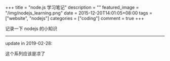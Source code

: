 +++
title = "node.js 学习笔记"
description = ""
featured_image = "/img/nodejs_learning.png"
date = 2015-12-20T14:01:05+08:00
tags = ["website", "nodejs"]
categories = ["coding"]
comment = true
+++

记录一下 nodejs 的小知识

---

update in 2019-02-28:

这个系列应该是凉了
